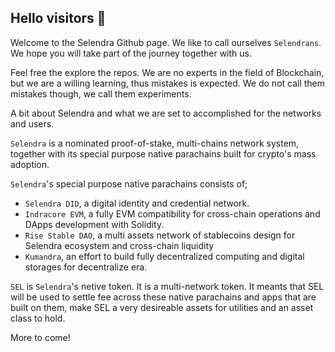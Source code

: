 ## Hello visitors 👋

Welcome to the Selendra Github page. We like to call ourselves `Selendrans`. We hope you will take part of the journey together with us. 

Feel free the explore the repos. We are no experts in the field of Blockchain, but we are a willing learning, thus mistakes is expected. We do not call them mistakes though, we call them experiments.

A bit about Selendra and what we are set to accomplished for the networks and users. 

`Selendra` is a nominated proof-of-stake, multi-chains network system, together with its special purpose native parachains built for crypto's mass adoption.

`Selendra`'s special purpose native parachains consists of; 
- `Selendra DID`, a digital identity and credential network. 
- `Indracore EVM`, a fully EVM compatibility for cross-chain operations and DApps development with Solidity.
- `Rise Stable DAO`, a multi assets network of stablecoins design for Selendra ecosystem and cross-chain liquidity
- `Kumandra`, an effort to build fully decentralized computing and digital storages for decentralize era.

`SEL` is `Selendra`'s netive token. It is a multi-network token. It meants that SEL will be used to settle fee across these native parachains and apps that are built on them, make SEL a very desireable assets for utilities and an asset class to hold.   

More to come!

<!--

**Here are some ideas to get you started:**

🙋‍♀️ A short introduction - what is your organization all about?
🌈 Contribution guidelines - how can the community get involved?
👩‍💻 Useful resources - where can the community find your docs? Is there anything else the community should know?
🍿 Fun facts - what does your team eat for breakfast?
🧙 Remember, you can do mighty things with the power of [Markdown](https://docs.github.com/github/writing-on-github/getting-started-with-writing-and-formatting-on-github/basic-writing-and-formatting-syntax)
-->
